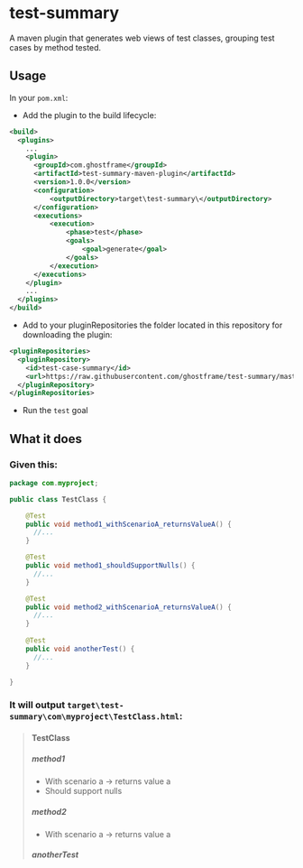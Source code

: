 # test-summary
A maven plugin that generates web views of test classes, grouping test cases by method tested.

## Usage
In your `pom.xml`:
- Add the plugin to the build lifecycle:
```xml
<build>
  <plugins>
    ...
    <plugin>
      <groupId>com.ghostframe</groupId>
      <artifactId>test-summary-maven-plugin</artifactId>
      <version>1.0.0</version>
      <configuration>
          <outputDirectory>target\test-summary\</outputDirectory>
      </configuration>
      <executions>
          <execution>
              <phase>test</phase>
              <goals>
                  <goal>generate</goal>
              </goals>
          </execution>
      </executions>
    </plugin>
    ...
  </plugins>
</build>
```
- Add to your pluginRepositories the folder located in this repository for downloading the plugin:
```xml
<pluginRepositories>
  <pluginRepository>
    <id>test-case-summary</id>
    <url>https://raw.githubusercontent.com/ghostframe/test-summary/master/maven-repository/</url>
  </pluginRepository>
</pluginRepositories>
```
- Run the `test` goal

## What it does
### Given this:
```java
package com.myproject;

public class TestClass {

    @Test
    public void method1_withScenarioA_returnsValueA() {
      //...
    }

    @Test
    public void method1_shouldSupportNulls() {
      //...
    }

    @Test
    public void method2_withScenarioA_returnsValueA() {
      //...
    }
    
    @Test
    public void anotherTest() {
      //...
    }

}
```
### It will output `target\test-summary\com\myproject\TestClass.html`:
> #### TestClass
> ##### method1
> - With scenario a &rarr; returns value a
> - Should support nulls
> ##### method2
> - With scenario a &rarr; returns value a
> ##### anotherTest
